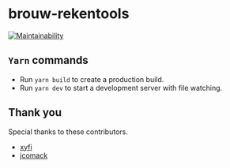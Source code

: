 
# brouw-rekentools
 [![Maintainability](https://api.codeclimate.com/v1/badges/800b3f820bb784a7ade7/maintainability)](https://codeclimate.com/github/andizer/brouw-rekentools/maintainability)
 

## `Yarn` commands 
* Run `yarn build` to create a production build.
* Run `yarn dev` to start a development server with file watching.

## Thank you
Special thanks to these contributors.
* [xyfi](https://github.com/xyfi)
* [jcomack](https://github.com/jcomack)
